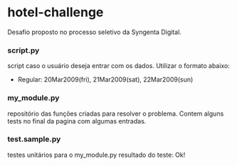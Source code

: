 # hotel-challenge
Desafio proposto no processo seletivo da Syngenta Digital. 

### script.py 
script caso o usuário deseja entrar com os dados. Utilizar o formato abaixo:
* Regular: 20Mar2009(fri), 21Mar2009(sat), 22Mar2009(sun)


### my_module.py
repositório das funções criadas para resolver o problema.
Contem alguns tests no final da pagina com algumas entradas. 


### test.sample.py
testes unitários para o my_module.py
resultado do teste: Ok! 
